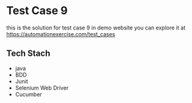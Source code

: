 # Test Case 9 
this is the solution for test case 9 in demo website you can explore it at
https://automationexercise.com/test_cases


## Tech Stach
- java
- BDD
- Junit
- Selenium Web Driver
- Cucumber
  
